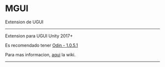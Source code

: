 # MGUI
Extension de UGUI

---

Extension para UGUI Unity 2017+

Es recomendado tener [Odin - 1.0.5.1][1]

Para mas informacion, [aqui][2] la wiki.

---




[1]: https://www.assetstore.unity3d.com/en/#!/content/89041
[2]: https://github.com/MOON-TYPE/MGUI/wiki